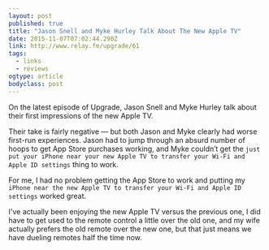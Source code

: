 ```yaml
---
layout: post 
published: true
title: "Jason Snell and Myke Hurley Talk About The New Apple TV" 
date: 2015-11-07T07:02:44.290Z 
link: http://www.relay.fm/upgrade/61 
tags:
  - links
  - reviews
ogtype: article 
bodyclass: post 
---
```


On the latest episode of Upgrade, Jason Snell and Myke Hurley talk about their first impressions of the new Apple TV. 

Their take is fairly negative — but both Jason and Myke clearly had worse first-run experiences. Jason had to jump through an absurd number of hoops to get App Store purchases working, and Myke couldn’t get the `just put your iPhone near your new Apple TV to transfer your Wi-Fi and Apple ID settings` thing to work.

For me, I had no problem getting the App Store to work and putting my `iPhone near the new Apple TV to transfer your Wi-Fi and Apple ID settings` worked great.

I've actually been enjoying the new Apple TV versus the previous one, I did have to get used to the remote control a little over the old one, and my wife actually prefers the old remote over the new one, but that just means we have dueling remotes half the time now.
